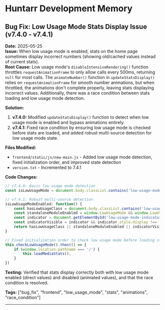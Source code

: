 # Huntarr Development Memory

## Bug Fix: Low Usage Mode Stats Display Issue (v7.4.0 - v7.4.1)

**Date:** 2025-05-25  
**Issue:** When low usage mode is enabled, stats on the home page sometimes display incorrect numbers (showing old/cached values instead of current stats).  
**Root Cause:** Low usage mode's `disableIntensiveRendering()` function throttles `requestAnimationFrame` to only allow calls every 500ms, returning `null` for most calls. The `animateNumber()` function in `updateStatsDisplay()` relies on `requestAnimationFrame` for smooth number animations, but when throttled, the animations don't complete properly, leaving stats displaying incorrect values. Additionally, there was a race condition between stats loading and low usage mode detection.

**Solution:** 
1. **v7.4.0:** Modified `updateStatsDisplay()` function to detect when low usage mode is enabled and bypass animations entirely.
2. **v7.4.1:** Fixed race condition by ensuring low usage mode is checked before stats are loaded, and added robust multi-source detection for low usage mode state.

**Files Modified:**
- `frontend/static/js/new-main.js` - Added low usage mode detection, fixed initialization order, and improved state detection
- `version.txt` - Incremented to 7.4.1

**Code Changes:**
```javascript
// v7.4.0: Basic low usage mode detection
const isLowUsageMode = document.body.classList.contains('low-usage-mode');

// v7.4.1: Robust multi-source detection
isLowUsageModeEnabled: function() {
    const hasLowUsageClass = document.body.classList.contains('low-usage-mode');
    const standaloneModuleEnabled = window.LowUsageMode && window.LowUsageMode.isEnabled && window.LowUsageMode.isEnabled();
    const indicator = document.getElementById('low-usage-mode-indicator');
    const indicatorVisible = indicator && indicator.style.display !== 'none' && indicator.style.display !== '';
    return hasLowUsageClass || standaloneModuleEnabled || indicatorVisible;
}

// Fixed initialization order to check low usage mode before loading stats
this.checkLowUsageMode().then(() => {
    if (window.location.pathname === '/') {
        this.loadMediaStats();
    }
})
```

**Testing:** Verified that stats display correctly both with low usage mode enabled (direct values) and disabled (animated values), and that the race condition is resolved.

**Tags:** ["bug_fix", "frontend", "low_usage_mode", "stats", "animations", "race_condition"]

--- 